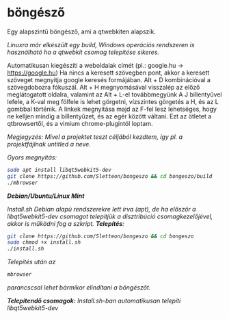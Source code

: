 # böngésző
Egy alapszintű böngésző, ami a qtwebkiten alapszik.

<i>Linuxra már elkészült egy build, Windows operációs rendszeren is használható ha a qtwebkit csomag telepítése sikeres.</i>

Automatikusan kiegészíti a weboldalak címét (pl.: google.hu -> https://google.hu)
Ha nincs a keresett szövegben pont, akkor a keresett szöveget megnyitja google keresés formájában.
Alt + D kombinációval a szövegdobozra fókuszál.
Alt + H megnyomásával visszalép az előző meglátogatott oldalra, valamint az Alt + L-el továbbmegyünk
A J billentyűvel lefele, a K-val meg fölfele is lehet görgetni, vízszintes görgetés a H, és az L gombbal történik.
A linkek megnyitása majd az F-fel lesz lehetséges, hogy ne kelljen mindig a billentyűzet, és az egér között váltani.
Ezt az ötletet a qtbrowsertől, és a vimium chrome-plugintól loptam.


<i>Megjegyzés: Mivel a projektet teszt céljából kezdtem, így pl. a projektfájlnak untitled a neve.<i>

Gyors megnyitás:
  ```sh
sudo apt install libqt5webkit5-dev
git clone https://github.com/Sletteon/bongeszo && cd bongeszo/build
./mbrowser
```
<b>Debian/Ubuntu/Linux Mint</b>

<i>Install.sh Debian alapú rendszerekre lett írva (apt), de ha először a libqt5webkit5-dev csomagot telepítjük a disztribúció csomagkezelőjével, akkor is működni fog a szkript.</i>
<b>Telepítés</b>: 
```sh
git clone https://github.com/Sletteon/bongeszo && cd bongeszo
sudo chmod +x install.sh
./install.sh
```
Telepítés után az
```sh
mbrowser
```
parancscsal lehet bármikor elindítani a böngészőt.


<b>Telepítendő csomagok:</b>
<i>Install.sh-ban automatikusan telepíti</i>
libqt5webkit5-dev
